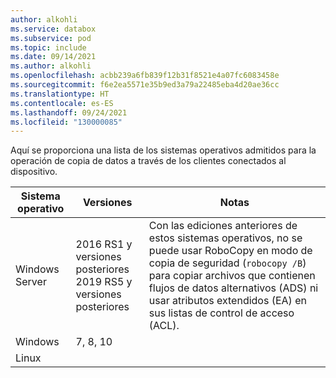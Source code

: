 ```yaml
---
author: alkohli
ms.service: databox
ms.subservice: pod
ms.topic: include
ms.date: 09/14/2021
ms.author: alkohli
ms.openlocfilehash: acbb239a6fb839f12b31f8521e4a07fc6083458e
ms.sourcegitcommit: f6e2ea5571e35b9ed3a79a22485eba4d20ae36cc
ms.translationtype: HT
ms.contentlocale: es-ES
ms.lasthandoff: 09/24/2021
ms.locfileid: "130000085"
---
```

Aquí se proporciona una lista de los sistemas operativos admitidos para la operación de copia de datos a través de los clientes conectados al dispositivo.

| **Sistema operativo** | **Versiones** | **Notas** |
| --- | --- | --- |
| Windows Server |2016 RS1 y versiones posteriores<br> 2019 RS5 y versiones posteriores | Con las ediciones anteriores de estos sistemas operativos, no se puede usar RoboCopy en modo de copia de seguridad (`robocopy /B`) para copiar archivos que contienen flujos de datos alternativos (ADS) ni usar atributos extendidos (EA) en sus listas de control de acceso (ACL). |
| Windows |7, 8, 10 |   |
| Linux    |         |   |
